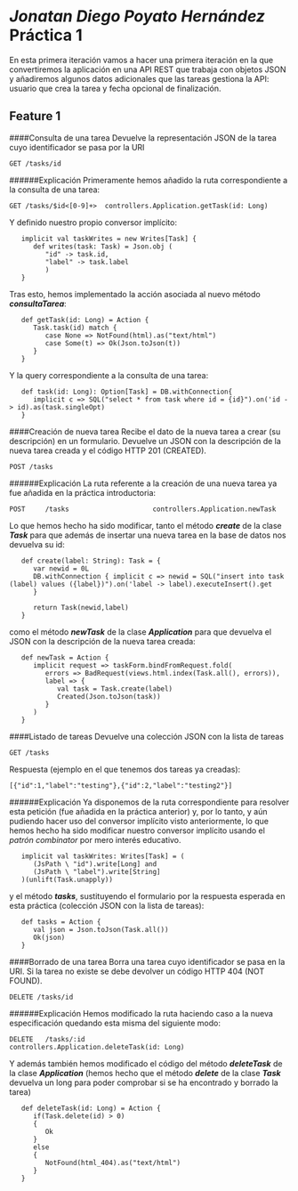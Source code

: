 _Jonatan Diego Poyato Hernández_
Práctica 1
=========

En esta primera iteración vamos a hacer una primera iteración en la que convertiremos la aplicación en una API REST que trabaja con objetos JSON y añadiremos algunos datos adicionales que las tareas gestiona la API: usuario que crea la tarea y fecha opcional de finalización.

Feature 1
----

####Consulta de una tarea
Devuelve la representación JSON de la tarea cuyo identificador se pasa por la URI
```
GET /tasks/id
```

######Explicación
Primeramente hemos añadido la ruta correspondiente a la consulta de una tarea:
```
GET /tasks/$id<[0-9]+>  controllers.Application.getTask(id: Long)
```
Y definido nuestro propio conversor implícito:
```
   implicit val taskWrites = new Writes[Task] {
      def writes(task: Task) = Json.obj (
         "id" -> task.id,
         "label" -> task.label
         )
   }
```
Tras esto, hemos implementado la acción asociada al nuevo método ***consultaTarea***:
```
   def getTask(id: Long) = Action {
      Task.task(id) match {
         case None => NotFound(html).as("text/html")
         case Some(t) => Ok(Json.toJson(t))
      }
   }
```
Y la query correspondiente a la consulta de una tarea:
```
   def task(id: Long): Option[Task] = DB.withConnection{
      implicit c => SQL("select * from task where id = {id}").on('id -> id).as(task.singleOpt)
   }
```

####Creación de nueva tarea
Recibe el dato de la nueva tarea a crear (su descripción) en un formulario. Devuelve un JSON con la descripción de la nueva tarea creada y el código HTTP 201 (CREATED).

```
POST /tasks
```

######Explicación
La ruta referente a la creación de una nueva tarea ya fue añadida en la práctica introductoria:
```
POST     /tasks                     controllers.Application.newTask
```
Lo que hemos hecho ha sido modificar, tanto el método ***create*** de la clase ***Task*** para que además de insertar una nueva tarea en la base de datos nos devuelva su id:
```
   def create(label: String): Task = {
      var newid = 0L
      DB.withConnection { implicit c => newid = SQL("insert into task (label) values ({label})").on('label -> label).executeInsert().get
      }
      
      return Task(newid,label)
   }
```
como el método ***newTask*** de la clase ***Application*** para que devuelva el JSON con la descripción de la nueva tarea creada:
```
   def newTask = Action { 
      implicit request => taskForm.bindFromRequest.fold(
         errors => BadRequest(views.html.index(Task.all(), errors)),
         label => {
            val task = Task.create(label)
            Created(Json.toJson(task))
         }
      )
   }
```

####Listado de tareas
Devuelve una colección JSON con la lista de tareas
```
GET /tasks
```
Respuesta (ejemplo en el que tenemos dos tareas ya creadas):
```
[{"id":1,"label":"testing"},{"id":2,"label":"testing2"}]
```

######Explicación
Ya disponemos de la ruta correspondiente para resolver esta petición (fue añadida en la práctica anterior) y, por lo tanto, y aún pudiendo hacer uso del conversor implícito visto anteriormente, lo que hemos hecho ha sido modificar nuestro conversor implícito usando el _patrón combinator_ por mero interés educativo.
```
   implicit val taskWrites: Writes[Task] = (
      (JsPath \ "id").write[Long] and
      (JsPath \ "label").write[String]
   )(unlift(Task.unapply))
```
y el método ***tasks***, sustituyendo el formulario por la respuesta esperada en esta práctica (colección JSON con la lista de tareas):
```
   def tasks = Action {
      val json = Json.toJson(Task.all())
      Ok(json)
   }
```

####Borrado de una tarea
Borra una tarea cuyo identificador se pasa en la URI. Si la tarea no existe se debe devolver un código HTTP 404 (NOT FOUND).
```
DELETE /tasks/id
```

######Explicación
Hemos modificado la ruta haciendo caso a la nueva especificación quedando esta misma del siguiente modo:
```
DELETE   /tasks/:id                 controllers.Application.deleteTask(id: Long)
```
Y además también hemos modificado el código del método ***deleteTask*** de la clase ***Application*** (hemos hecho que el método ***delete*** de la clase ***Task*** devuelva un long para poder comprobar si se ha encontrado y borrado la tarea)
```
   def deleteTask(id: Long) = Action {
      if(Task.delete(id) > 0)
      {
         Ok
      }
      else
      {
         NotFound(html_404).as("text/html")
      }
   }
```